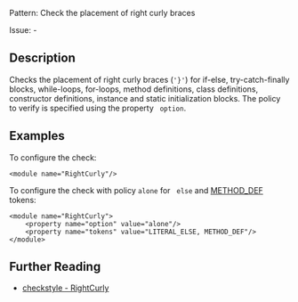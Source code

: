 Pattern: Check the placement of right curly braces

Issue: -

## Description

Checks the placement of right curly braces (`'}'`) for if-else, try-catch-finally blocks, while-loops, for-loops, method definitions, class definitions, constructor definitions, instance and static initialization blocks. The policy to verify is specified using the property ` option`. 

## Examples

To configure the check: 
    
    
    <module name="RightCurly"/>
            

To configure the check with policy `alone` for ` else` and [METHOD_DEF](http://checkstyle.sourceforge.net/apidocs/com/puppycrawl/tools/checkstyle/api/TokenTypes.html#METHOD_DEF) tokens: 
    
    
    <module name="RightCurly">
        <property name="option" value="alone"/>
        <property name="tokens" value="LITERAL_ELSE, METHOD_DEF"/>
    </module>

## Further Reading

* [checkstyle - RightCurly](http://checkstyle.sourceforge.net/config_blocks.html#RightCurly)